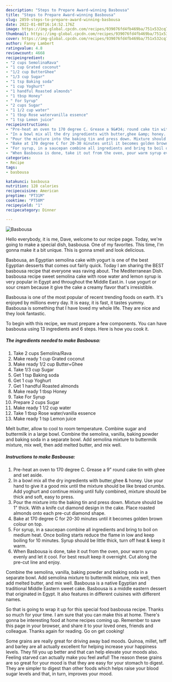 ```yaml
---
description: "Steps to Prepare Award-winning Basbousa"
title: "Steps to Prepare Award-winning Basbousa"
slug: 2859-steps-to-prepare-award-winning-basbousa
date: 2022-01-08T16:14:52.176Z
image: https://img-global.cpcdn.com/recipes/939076fd4fb469ba/751x532cq70/basbousa-recipe-main-photo.jpg
thumbnail: https://img-global.cpcdn.com/recipes/939076fd4fb469ba/751x532cq70/basbousa-recipe-main-photo.jpg
cover: https://img-global.cpcdn.com/recipes/939076fd4fb469ba/751x532cq70/basbousa-recipe-main-photo.jpg
author: Fanny Lambert
ratingvalue: 4.8
reviewcount: 4668
recipeingredient:
- "2 cups SemolinaRava"
- "1 cup Grated coconut"
- "1/2 cup ButterGhee"
- "1/3 cup Sugar"
- "1 tsp Baking soda"
- "1 cup Yoghurt"
- "1 handful Roasted almonds"
- "1 tbsp Honey"
- " For Syrup"
- "2 cups Sugar"
- "1 1/2 cup water"
- "1 tbsp Rose watervanilla essence"
- "1 tsp Lemon juice"
recipeinstructions:
- "Pre-heat an oven to 170 degree C. Grease a 9&#34; round cake tin with ghee and set aside."
- "In a bowl mix all the dry ingredients with butter,ghee &amp; honey. Use your hand to give it a good mix until the mixture should be like bread crumbs. Add yoghurt and continue mixing until fully combined, mixture should be thick and soft, easy to press."
- "Pour the mixture into the baking tin and press down. Mixture should be 1&#34; thick. With a knife cut diamond design in the cake. Place roasted almonds onto each pre-cut diamond shape."
- "Bake at 170 degree C for 20-30 minutes until it becomes golden brown colour on top."
- "For syrup, in a saucepan combine all ingredients and bring to boil on medium heat. Once boiling starts reduce the flame in low and keep boiling for 10 minutes. Syrup should be little thick, turn off heat &amp; keep it warm."
- "When Basbousa is done, take it out from the oven, pour warm syrup evenly and let it cool. For best result keep it overnight. Cut along the pre-cut line and enjoy."
categories:
- Recipe
tags:
- basbousa

katakunci: basbousa 
nutrition: 128 calories
recipecuisine: American
preptime: "PT31M"
cooktime: "PT58M"
recipeyield: "1"
recipecategory: Dinner

---
```



![Basbousa](https://img-global.cpcdn.com/recipes/939076fd4fb469ba/751x532cq70/basbousa-recipe-main-photo.jpg)

Hello everybody, it is me, Dave, welcome to our recipe page. Today, we're going to make a special dish, basbousa. One of my favorites. This time, I'm gonna make it a bit unique. This is gonna smell and look delicious.

Basbousa, an Egyptian semolina cake with yogurt is one of the best Egyptian desserts that comes out fairly quick. Today I am sharing the BEST basbousa recipe that everyone was raving about. The Mediterranean Dish. basbousa recipe sweet semolina cake with rose water and lemon syrup is very popular in Egypt and throughout the Middle East.in. I use yogurt or sour cream because it give the cake a creamy flavor that&#39;s irresistible.

Basbousa is one of the most popular of recent trending foods on earth. It's enjoyed by millions every day. It is easy, it is fast, it tastes yummy. Basbousa is something that I have loved my whole life. They are nice and they look fantastic.


To begin with this recipe, we must prepare a few components. You can have basbousa using 13 ingredients and 6 steps. Here is how you cook it.

<!--inarticleads1-->

##### The ingredients needed to make Basbousa:

1. Take 2 cups Semolina/Rava
1. Make ready 1 cup Grated coconut
1. Make ready 1/2 cup Butter+Ghee
1. Take 1/3 cup Sugar
1. Get 1 tsp Baking soda
1. Get 1 cup Yoghurt
1. Get 1 handful Roasted almonds
1. Make ready 1 tbsp Honey
1. Take  For Syrup
1. Prepare 2 cups Sugar
1. Make ready 1 1/2 cup water
1. Take 1 tbsp Rose water/vanilla essence
1. Make ready 1 tsp Lemon juice


Melt butter, allow to cool to room temperature. Combine sugar and buttermilk in a large bowl. Combine the semolina, vanilla, baking powder and baking soda in a separate bowl. Add semolina mixture to buttermilk mixture, mix well, then add melted butter, and mix well. 

<!--inarticleads2-->

##### Instructions to make Basbousa:

1. Pre-heat an oven to 170 degree C. Grease a 9&#34; round cake tin with ghee and set aside.
1. In a bowl mix all the dry ingredients with butter,ghee &amp; honey. Use your hand to give it a good mix until the mixture should be like bread crumbs. Add yoghurt and continue mixing until fully combined, mixture should be thick and soft, easy to press.
1. Pour the mixture into the baking tin and press down. Mixture should be 1&#34; thick. With a knife cut diamond design in the cake. Place roasted almonds onto each pre-cut diamond shape.
1. Bake at 170 degree C for 20-30 minutes until it becomes golden brown colour on top.
1. For syrup, in a saucepan combine all ingredients and bring to boil on medium heat. Once boiling starts reduce the flame in low and keep boiling for 10 minutes. Syrup should be little thick, turn off heat &amp; keep it warm.
1. When Basbousa is done, take it out from the oven, pour warm syrup evenly and let it cool. For best result keep it overnight. Cut along the pre-cut line and enjoy.


Combine the semolina, vanilla, baking powder and baking soda in a separate bowl. Add semolina mixture to buttermilk mixture, mix well, then add melted butter, and mix well. Basbousa is a native Egyptian and traditional Middle Eastern sweet cake. Basbousa is a middle eastern dessert that originated in Egypt. It also features in different cuisines with different names. 

So that is going to wrap it up for this special food basbousa recipe. Thanks so much for your time. I am sure that you can make this at home. There's gonna be interesting food at home recipes coming up. Remember to save this page in your browser, and share it to your loved ones, friends and colleague. Thanks again for reading. Go on get cooking!

Some grains are really great for driving away bad moods. Quinoa, millet, teff and barley are all actually excellent for helping increase your happiness levels. They fill you up better and that can help elevate your moods also. Feeling starved can actually make you feel awful! The reason these grains are so great for your mood is that they are easy for your stomach to digest. They are simpler to digest than other foods which helps raise your blood sugar levels and that, in turn, improves your mood.

